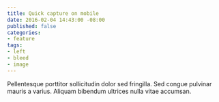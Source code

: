 ```yaml
---
title: Quick capture on mobile
date: 2016-02-04 14:43:00 -08:00
published: false
categories:
- feature
tags:
- left
- bleed
- image
---
```


Pellentesque porttitor sollicitudin dolor sed fringilla. Sed congue pulvinar mauris a varius. Aliquam bibendum ultrices nulla vitae accumsan.